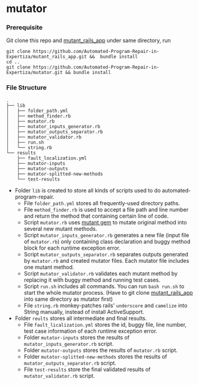 # mutator

### Prerequisite
 Git clone this repo and [mutant_rails_app](https://github.com/Automated-Program-Repair-in-Expertiza/mutant_rails_app) under same directory, run

 ```
 git clone https://github.com/Automated-Program-Repair-in-Expertiza/mutant_rails_app.git &&  bundle install
 cd ..
 git clone https://github.com/Automated-Program-Repair-in-Expertiza/mutator.git && bundle install
 ```
 
### File Structure
```
.
├── lib
│   ├── folder_path.yml
│   ├── method_finder.rb
│   ├── mutator.rb
│   ├── mutator_inputs_generator.rb
│   ├── mutator_outputs_separator.rb
│   ├── mutator_validator.rb
│   ├── run.sh
│   └── string.rb
└── results
    ├── fault_localization.yml
    ├── mutator-inputs
    ├── mutator-outputs
    ├── mutator-splitted-new-methods
    └── test-results
```

- Folder `lib` is created to store all kinds of scripts used to do automated-program-repair.
  - File `folder_path.yml` stores all frequently-used directory paths.
  - File `method_finder.rb` is used to accept a file path and line number and return the method that containing certain line of code.
  - Script `mutator.rb` uses [mutant gem](https://github.com/mbj/mutant) to mutate original method into several new mutant methods.
  - Script `mutator_inputs_generator.rb` generates a new file (input file of `mutator.rb`) only containing class declaration and buggy method block for each runtime exception error.
  - Script `mutator_outputs_separator.rb` separates outputs generated by `mutator.rb` and created mutator files. Each mutator file includes one mutant method.
  - Script `mutator_validator.rb` validates each mutant method by replacing it with buggy method and running test cases.
  - Script `run.sh` includes all commands. You can run `bash run.sh` to start the whole mutator process. (Have to git clone [mutant_rails_app](https://github.com/Automated-Program-Repair-in-Expertiza/mutant_rails_app) into same directory as mutator first)
  - File `string.rb` monkey-patches rails' `underscore` and `camelize` into String manually, instead of install ActiveSupport.
- Folder `reults` stores all intermediate and final results.
  - File `fault_licalization.yml` stores the id, buggy file, line number, test case information of each runtime exception error.
  - Folder `mutator-inputs` stores the results of `mutator_inputs_generator.rb` script.
  - Folder `mutator-outputs` stores the results of `mutator.rb` script.
  - Folder `mutator-splitted-new-methods` stores the results of `mutator_outputs_separator.rb` script.
  - File `test-results` store the final validated results of `mutator_validator.rb` script.
